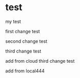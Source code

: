 # test
my test

first change test

second change test

third change test

add from cloud
third change test

add from local444
